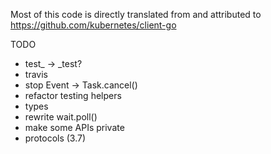 Most of this code is directly translated from and attributed to
https://github.com/kubernetes/client-go

TODO
- test_ -> _test?
- travis
- stop Event -> Task.cancel()
- refactor testing helpers
- types
- rewrite wait.poll()
- make some APIs private
- protocols (3.7)
